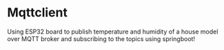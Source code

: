 # Mqttclient

Using ESP32 board to publish temperature and humidity of a house model over MQTT broker and subscribing to the topics using springboot!
